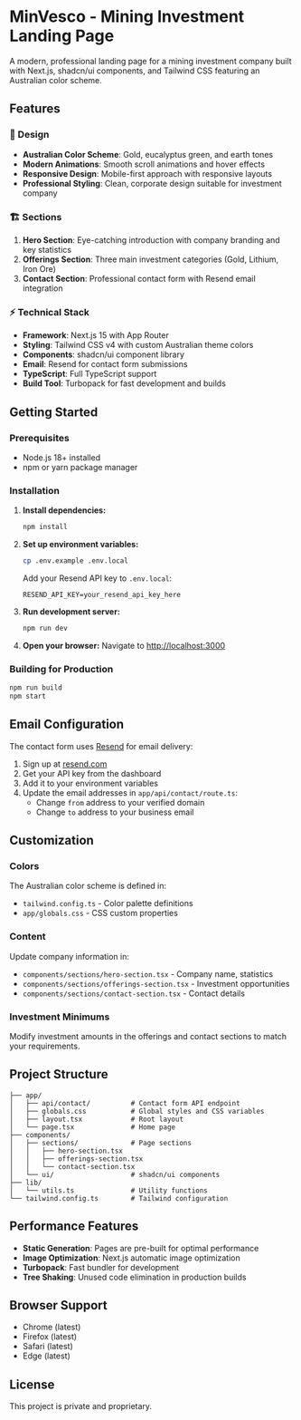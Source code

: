 # MinVesco - Mining Investment Landing Page

A modern, professional landing page for a mining investment company built with Next.js, shadcn/ui components, and Tailwind CSS featuring an Australian color scheme.

## Features

### 🎨 Design
- **Australian Color Scheme**: Gold, eucalyptus green, and earth tones
- **Modern Animations**: Smooth scroll animations and hover effects
- **Responsive Design**: Mobile-first approach with responsive layouts
- **Professional Styling**: Clean, corporate design suitable for investment company

### 🏗️ Sections
1. **Hero Section**: Eye-catching introduction with company branding and key statistics
2. **Offerings Section**: Three main investment categories (Gold, Lithium, Iron Ore)
3. **Contact Section**: Professional contact form with Resend email integration

### ⚡ Technical Stack
- **Framework**: Next.js 15 with App Router
- **Styling**: Tailwind CSS v4 with custom Australian theme colors
- **Components**: shadcn/ui component library
- **Email**: Resend for contact form submissions
- **TypeScript**: Full TypeScript support
- **Build Tool**: Turbopack for fast development and builds

## Getting Started

### Prerequisites
- Node.js 18+ installed
- npm or yarn package manager

### Installation

1. **Install dependencies:**
   ```bash
   npm install
   ```

2. **Set up environment variables:**
   ```bash
   cp .env.example .env.local
   ```
   
   Add your Resend API key to `.env.local`:
   ```env
   RESEND_API_KEY=your_resend_api_key_here
   ```

3. **Run development server:**
   ```bash
   npm run dev
   ```

4. **Open your browser:**
   Navigate to [http://localhost:3000](http://localhost:3000)

### Building for Production

```bash
npm run build
npm start
```

## Email Configuration

The contact form uses [Resend](https://resend.com) for email delivery:

1. Sign up at [resend.com](https://resend.com)
2. Get your API key from the dashboard
3. Add it to your environment variables
4. Update the email addresses in `app/api/contact/route.ts`:
   - Change `from` address to your verified domain
   - Change `to` address to your business email

## Customization

### Colors
The Australian color scheme is defined in:
- `tailwind.config.ts` - Color palette definitions
- `app/globals.css` - CSS custom properties

### Content
Update company information in:
- `components/sections/hero-section.tsx` - Company name, statistics
- `components/sections/offerings-section.tsx` - Investment opportunities
- `components/sections/contact-section.tsx` - Contact details

### Investment Minimums
Modify investment amounts in the offerings and contact sections to match your requirements.

## Project Structure

```
├── app/
│   ├── api/contact/          # Contact form API endpoint
│   ├── globals.css           # Global styles and CSS variables
│   ├── layout.tsx            # Root layout
│   └── page.tsx              # Home page
├── components/
│   ├── sections/             # Page sections
│   │   ├── hero-section.tsx
│   │   ├── offerings-section.tsx
│   │   └── contact-section.tsx
│   └── ui/                   # shadcn/ui components
├── lib/
│   └── utils.ts              # Utility functions
└── tailwind.config.ts        # Tailwind configuration
```

## Performance Features

- **Static Generation**: Pages are pre-built for optimal performance
- **Image Optimization**: Next.js automatic image optimization
- **Turbopack**: Fast bundler for development
- **Tree Shaking**: Unused code elimination in production builds

## Browser Support

- Chrome (latest)
- Firefox (latest)
- Safari (latest)
- Edge (latest)

## License

This project is private and proprietary.
